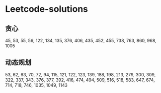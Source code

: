 # Leetcode-solutions
## 贪心
45, 53, 55, 56, 122, 134, 135, 376, 406, 435, 452, 455, 738, 763, 860, 968, 1005
## 动态规划
53, 62, 63, 70, 72, 94, 115, 121, 122, 123, 139, 188, 198, 213, 279, 300, 309, 322, 337, 343, 376, 377, 392, 416, 474, 494, 509, 516, 518, 583, 647, 674, 714, 718, 746, 1035, 1049, 1143
